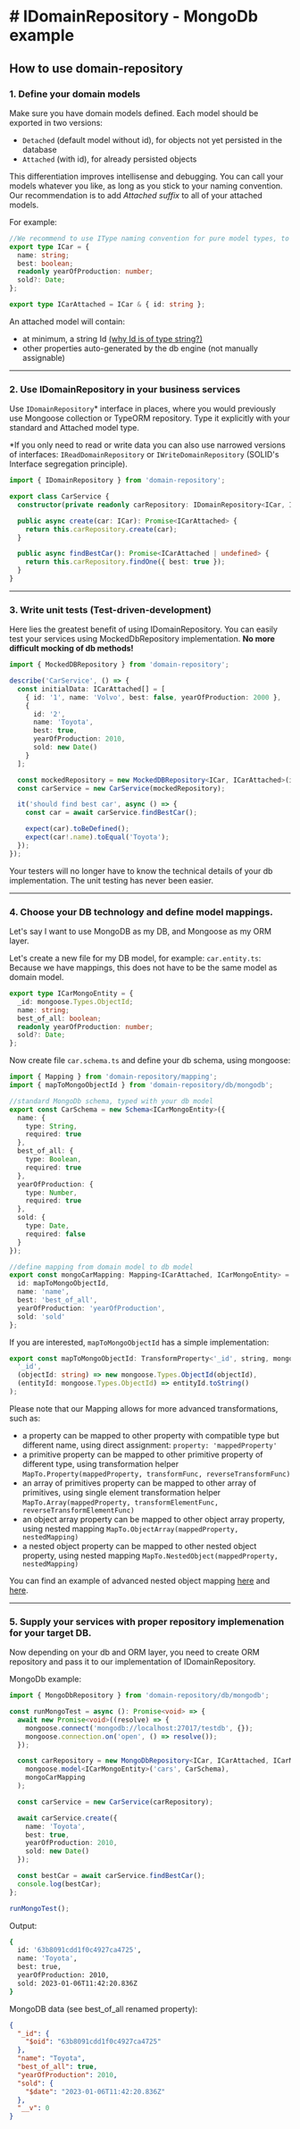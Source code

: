 # # IDomainRepository - MongoDb example

## How to use domain-repository

### 1. Define your domain models

Make sure you have domain models defined. Each model should be exported in two versions:

- `Detached` (default model without id), for objects not yet persisted in the database
- `Attached` (with id), for already persisted objects

This differentiation improves intellisense and debugging. You can call your models whatever you like, as long as you stick to your naming convention. Our recommendation is to add _Attached suffix_ to all of your attached models.

For example:

```typescript
//We recommend to use IType naming convention for pure model types, to distinguish them from classes
export type ICar = {
  name: string;
  best: boolean;
  readonly yearOfProduction: number;
  sold?: Date;
};

export type ICarAttached = ICar & { id: string };
```

An attached model will contain:

- at minimum, a string Id [(why Id is of type string?)](https://github.com/lukaszwilisowski/domain-repository/blob/main/DISCUSSION.md#6-why-object-id-should-be-of-type-string)
- other properties auto-generated by the db engine (not manually assignable)

---

### 2. Use IDomainRepository in your business services

Use `IDomainRepository`\* interface in places, where you would previously use Mongoose collection or TypeORM repository. Type it explicitly with your standard and Attached model type.

\*If you only need to read or write data you can also use narrowed versions of interfaces: `IReadDomainRepository` or `IWriteDomainRepository` (SOLID's Interface segregation principle).

```typescript
import { IDomainRepository } from 'domain-repository';

export class CarService {
  constructor(private readonly carRepository: IDomainRepository<ICar, ICarAttached>) {}

  public async create(car: ICar): Promise<ICarAttached> {
    return this.carRepository.create(car);
  }

  public async findBestCar(): Promise<ICarAttached | undefined> {
    return this.carRepository.findOne({ best: true });
  }
}
```

---

### 3. Write unit tests (Test-driven-development)

Here lies the greatest benefit of using IDomainRepository. You can easily test your services using MockedDbRepository implementation. **No more difficult mocking of db methods!**

```typescript
import { MockedDBRepository } from 'domain-repository';

describe('CarService', () => {
  const initialData: ICarAttached[] = [
    { id: '1', name: 'Volvo', best: false, yearOfProduction: 2000 },
    {
      id: '2',
      name: 'Toyota',
      best: true,
      yearOfProduction: 2010,
      sold: new Date()
    }
  ];

  const mockedRepository = new MockedDBRepository<ICar, ICarAttached>(initialData);
  const carService = new CarService(mockedRepository);

  it('should find best car', async () => {
    const car = await carService.findBestCar();

    expect(car).toBeDefined();
    expect(car!.name).toEqual('Toyota');
  });
});
```

Your testers will no longer have to know the technical details of your db implementation. The unit testing has never been easier.

---

### 4. Choose your DB technology and define model mappings.

Let's say I want to use MongoDB as my DB, and Mongoose as my ORM layer.

Let's create a new file for my DB model, for example: `car.entity.ts`:
Because we have mappings, this does not have to be the same model as domain model.

```typescript
export type ICarMongoEntity = {
  _id: mongoose.Types.ObjectId;
  name: string;
  best_of_all: boolean;
  readonly yearOfProduction: number;
  sold?: Date;
};
```

Now create file `car.schema.ts` and define your db schema, using mongoose:

```typescript
import { Mapping } from 'domain-repository/mapping';
import { mapToMongoObjectId } from 'domain-repository/db/mongodb';

//standard MongoDb schema, typed with your db model
export const CarSchema = new Schema<ICarMongoEntity>({
  name: {
    type: String,
    required: true
  },
  best_of_all: {
    type: Boolean,
    required: true
  },
  yearOfProduction: {
    type: Number,
    required: true
  },
  sold: {
    type: Date,
    required: false
  }
});

//define mapping from domain model to db model
export const mongoCarMapping: Mapping<ICarAttached, ICarMongoEntity> = {
  id: mapToMongoObjectId,
  name: 'name',
  best: 'best_of_all',
  yearOfProduction: 'yearOfProduction',
  sold: 'sold'
};
```

If you are interested, `mapToMongoObjectId` has a simple implementation:

```typescript
export const mapToMongoObjectId: TransformProperty<'_id', string, mongoose.Types.ObjectId> = MapTo.Property(
  '_id',
  (objectId: string) => new mongoose.Types.ObjectId(objectId),
  (entityId: mongoose.Types.ObjectId) => entityId.toString()
);
```

Please note that our Mapping allows for more advanced transformations, such as:

- a property can be mapped to other property with compatible type but different name, using direct assignment: `property: 'mappedProperty'`
- a primitive property can be mapped to other primitive property of different type, using transformation helper `MapTo.Property(mappedProperty, transformFunc, reverseTransformFunc)`
- an array of primitives property can be mapped to other array of primitives, using single element transformation helper `MapTo.Array(mappedProperty, transformElementFunc, reverseTransformElementFunc)`
- an object array property can be mapped to other object array property, using nested mapping `MapTo.ObjectArray(mappedProperty, nestedMapping)`
- a nested object property can be mapped to other nested object property, using nested mapping `MapTo.NestedObject(mappedProperty, nestedMapping)`

You can find an example of advanced nested object mapping [here](https://github.com/lukaszwilisowski/domain-repository/blob/main/test/db/mongodb/entities/car/car.entity.ts) and [here](https://github.com/lukaszwilisowski/domain-repository/blob/main/test/object-entity-mapper/_models/example.mapping.ts).

---

### 5. Supply your services with proper repository implemenation for your target DB.

Now depending on your db and ORM layer, you need to create ORM repository and pass it to our implementation of IDomainRepository.

MongoDb example:

```typescript
import { MongoDbRepository } from 'domain-repository/db/mongodb';

const runMongoTest = async (): Promise<void> => {
  await new Promise<void>((resolve) => {
    mongoose.connect('mongodb://localhost:27017/testdb', {});
    mongoose.connection.on('open', () => resolve());
  });

  const carRepository = new MongoDbRepository<ICar, ICarAttached, ICarMongoEntity>(
    mongoose.model<ICarMongoEntity>('cars', CarSchema),
    mongoCarMapping
  );

  const carService = new CarService(carRepository);

  await carService.create({
    name: 'Toyota',
    best: true,
    yearOfProduction: 2010,
    sold: new Date()
  });

  const bestCar = await carService.findBestCar();
  console.log(bestCar);
};

runMongoTest();
```

Output:

```bash
{
  id: '63b8091cdd1f0c4927ca4725',
  name: 'Toyota',
  best: true,
  yearOfProduction: 2010,
  sold: 2023-01-06T11:42:20.836Z
}
```

MongoDB data (see best_of_all renamed property):

```json
{
  "_id": {
    "$oid": "63b8091cdd1f0c4927ca4725"
  },
  "name": "Toyota",
  "best_of_all": true,
  "yearOfProduction": 2010,
  "sold": {
    "$date": "2023-01-06T11:42:20.836Z"
  },
  "__v": 0
}
```
